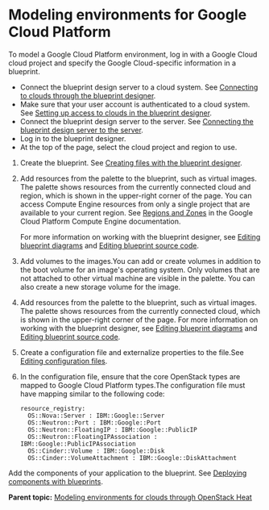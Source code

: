 # Modeling environments for Google Cloud Platform

To model a Google Cloud Platform environment, log in with a Google Cloud cloud project and specify the Google Cloud-specific information in a blueprint.

-   Connect the blueprint design server to a cloud system. See [Connecting to clouds through the blueprint designer](security_cloud_connection.md).
-   Make sure that your user account is authenticated to a cloud system. See [Setting up access to clouds in the blueprint designer](../../com.ibm.udeploy.admin.doc/topics/security_auth_bds.md).
-   Connect the blueprint design server to the server. See [Connecting the blueprint design server to the server](../../com.ibm.udeploy.doc/topics/ucdp_integrate.md).
-   Log in to the blueprint designer.
-   At the top of the page, select the cloud project and region to use.

1.   Create the blueprint. See [Creating files with the blueprint designer](blueprint_edit.md#).
2.  Add resources from the palette to the blueprint, such as virtual images. The palette shows resources from the currently connected cloud and region, which is shown in the upper-right corner of the page. You can access Compute Engine resources from only a single project that are available to your current region. See [Regions and Zones](https://cloud.google.com/compute/docs/regions-zones/regions-zones) in the Google Cloud Platform Compute Engine documentation.

    For more information on working with the blueprint designer, see [Editing blueprint diagrams](blueprint_diagram.md) and [Editing blueprint source code](blueprint_source.md).

3.  Add volumes to the images.You can add or create volumes in addition to the boot volume for an image's operating system. Only volumes that are not attached to other virtual machine are visible in the palette. You can also create a new storage volume for the image.
4.   Add resources from the palette to the blueprint, such as virtual images. The palette shows resources from the currently connected cloud, which is shown in the upper-right corner of the page. For more information on working with the blueprint designer, see [Editing blueprint diagrams](blueprint_diagram.md) and [Editing blueprint source code](blueprint_source.md).
5.  Create a configuration file and externalize properties to the file.See [Editing configuration files](blueprint_configs.md).
6.  In the configuration file, ensure that the core OpenStack types are mapped to Google Cloud Platform types.The configuration file must have mapping similar to the following code:

    ```
    resource_registry:
      OS::Nova::Server : IBM::Google::Server
      OS::Neutron::Port : IBM::Google::Port
      OS::Neutron::FloatingIP : IBM::Google::PublicIP
      OS::Neutron::FloatingIPAssociation : IBM::Google::PublicIPAssociation
      OS::Cinder::Volume : IBM::Google::Disk
      OS::Cinder::VolumeAttachment : IBM::Google::DiskAttachment
    ```


Add the components of your application to the blueprint. See [Deploying components with blueprints](blueprint_deploy_env.md).

**Parent topic:** [Modeling environments for clouds through OpenStack Heat](../../com.ibm.edt.doc/topics/blueprint_edit_clouds.md)

